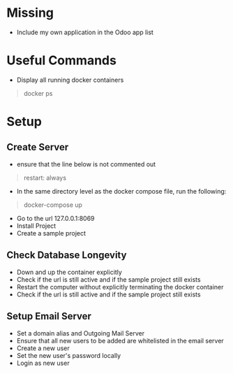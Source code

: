# Missing
- Include my own application in the Odoo app list

# Useful Commands
- Display all running docker containers
> docker ps

# Setup
## Create Server
- ensure that the line below is not commented out
> restart: always 
- In the same directory level as the docker compose file, run the following:
> docker-compose up
- Go to the url 127.0.0.1:8069
- Install Project
- Create a sample project

## Check Database Longevity
- Down and up the container explicitly
- Check if the url is still active and if the sample project still exists
- Restart the computer without explicitly terminating the docker container
- Check if the url is still active and if the sample project still exists

## Setup Email Server
- Set a domain alias and Outgoing Mail Server
- Ensure that all new users to be added are whitelisted in the email server
- Create a new user
- Set the new user's password locally
- Login as new user